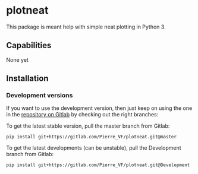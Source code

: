 # plotneat

This package is meant help with simple neat plotting in Python 3.

## Capabilities

None yet

## Installation

### Development versions
If you want to use the development version, then just keep on using the one in the [repository on Gitlab](https://gitlab.com/Pierre_VF/plotneat) by checking out the right branches:

To get the latest stable version, pull the master branch from Gitlab:
~~~ 
pip install git+https://gitlab.com/Pierre_VF/plotneat.git@master
~~~ 

To get the latest developments (can be unstable), pull the Development branch from Gitlab:
~~~ 
pip install git+https://gitlab.com/Pierre_VF/plotneat.git@Development
~~~ 
